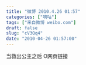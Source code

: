 ```yaml
---
title: "微博 2010.4.26 01:57"
categories: ["嘀咕"]
tags: ["来自微博 weibo.com"]
draft: false
slug: "cV3Qq4"
date: "2010-04-26 01:57:00"
---
```


<p>当救出公主之后  O网页链接 ​​​​</p>
